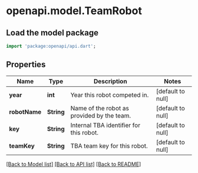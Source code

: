 # openapi.model.TeamRobot

## Load the model package
```dart
import 'package:openapi/api.dart';
```

## Properties
Name | Type | Description | Notes
------------ | ------------- | ------------- | -------------
**year** | **int** | Year this robot competed in. | [default to null]
**robotName** | **String** | Name of the robot as provided by the team. | [default to null]
**key** | **String** | Internal TBA identifier for this robot. | [default to null]
**teamKey** | **String** | TBA team key for this robot. | [default to null]

[[Back to Model list]](../README.md#documentation-for-models) [[Back to API list]](../README.md#documentation-for-api-endpoints) [[Back to README]](../README.md)


